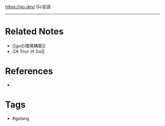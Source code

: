 https://go.dev/
Go言語

---
# Related Notes
- [[goの環境構築]]
- [[A Tour of Go]]

# References
- 

# Tags
- #golang 